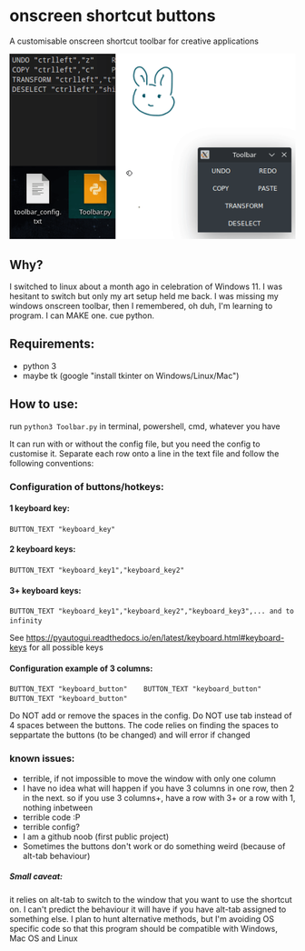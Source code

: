 # onscreen shortcut buttons
A customisable onscreen shortcut toolbar for creative applications

![screen-gif](./example.gif)

## Why?
I switched to linux about a month ago in celebration of Windows 11. I was hesitant to switch but only my art setup held me back.
I was missing my windows onscreen toolbar, then I remembered, oh duh, I'm learning to program. I can MAKE one. cue python.

## Requirements:
- python 3
- maybe tk (google "install tkinter on Windows/Linux/Mac")

## How to use:

run `python3 Toolbar.py` in terminal, powershell, cmd, whatever you have

It can run with or without the config file, but you need the config to customise it.
Separate each row onto a line in the text file and follow the following conventions:

### Configuration of buttons/hotkeys:
#### 1 keyboard key:
`BUTTON_TEXT "keyboard_key"`
#### 2 keyboard keys:
`BUTTON_TEXT "keyboard_key1","keyboard_key2"`
#### 3+ keyboard keys:
`BUTTON_TEXT "keyboard_key1","keyboard_key2","keyboard_key3",... and to infinity`

See https://pyautogui.readthedocs.io/en/latest/keyboard.html#keyboard-keys for all possible keys

#### Configuration example of 3 columns:
`BUTTON_TEXT "keyboard_button"    BUTTON_TEXT "keyboard_button"    BUTTON_TEXT "keyboard_button"`

Do NOT add or remove the spaces in the config. Do NOT use tab instead of 4 spaces between the buttons.
The code relies on finding the spaces to seppartate the buttons (to be changed) and will error if changed

### known issues:
 - terrible, if not impossible to move the window with only one column
 - I have no idea what will happen if you have 3 columns in one row, then 2 in the next.
   so if you use 3 columns+, have a row with 3+ or a row with 1, nothing inbetween
 - terrible code :P
 - terrible config?
 - I am a github noob (first public project)
 - Sometimes the buttons don't work or do something weird (because of alt-tab behaviour)

##### Small caveat:
it relies on alt-tab to switch to the window that you want to use the shortcut on. I can't predict the behaviour it will have if you have alt-tab assigned to something else. I plan to hunt alternative methods, but I'm avoiding OS specific code so that this program should be compatible with Windows, Mac OS and Linux
